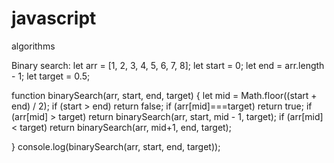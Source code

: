 # javascript

algorithms

Binary search:
let arr = [1, 2, 3, 4, 5, 6, 7, 8];
let start = 0;
let end = arr.length - 1;
let target = 0.5;

function binarySearch(arr, start, end, target) {
	let mid = Math.floor((start + end) / 2);
	if (start > end) return false;
	if (arr[mid]===target) return true;
	if (arr[mid] > target) return binarySearch(arr, start, mid - 1, target);
	if (arr[mid] < target) return binarySearch(arr, mid+1, end, target);

}
console.log(binarySearch(arr, start, end, target));
